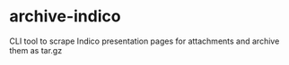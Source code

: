 # archive-indico
CLI tool to scrape Indico presentation pages for attachments and archive them as tar.gz
